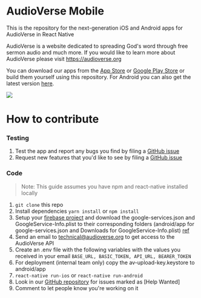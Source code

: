 # AudioVerse Mobile
This is the repository for the next-generation iOS and Android apps for AudioVerse in React Native

AudioVerse is a website dedicated to spreading God's word through free sermon audio and much more. If you would like to learn more about AudioVerse please visit https://audioverse.org

You can download our apps from the [App Store](https://itunes.apple.com/us/app/audioverse/id726998810?mt=8) or [Google Play Store](https://play.google.com/store/apps/details?id=org.audioverse.exodus) or build them yourself using this repository. For Android you can also get the latest version [here](https://github.com/AVORG/audioverse-mobile/releases).

<img src="https://github.com/AVORG/audioverse-mobile/blob/master/screenshots/AudioVerse%20App.gif?raw=true">

# How to contribute

### Testing
1. Test the app and report any bugs you find by filing a [GitHub issue](https://github.com/avorg/audioverse-mobile/issues)
2. Request new features that you'd like to see by filing a [GitHub issue](https://github.com/avorg/audioverse-mobile/issues)

### Code
> Note: This guide assumes you have npm and react-native installed locally
1. `git clone` this repo
1. Install dependencies `yarn install` or `npm install`
1. Setup your [firebase project](https://console.firebase.google.com/) and download the google-services.json and GoogleService-Info.plist to their corresponding folders (android/app for google-services.json and Downloads for GoogleService-Info.plist) [ref](https://rnfirebase.io/docs/v5.x.x/installation/initial-setup)
1. Send an email to technical@audioverse.org to get access to the AudioVerse API
1. Create an .env file with the following variables with the values you received in your email `BASE_URL, BASIC_TOKEN, API_URL, BEARER_TOKEN`
1. For deployment (internal team only) copy the av-upload-key.keystore to android/app
1. `react-native run-ios` or `react-native run-android`
1. Look in our [GitHub repository](https://github.com/avorg/audioverse-mobile/issues) for issues marked as [Help Wanted]
1. Comment to let people know you're working on it
